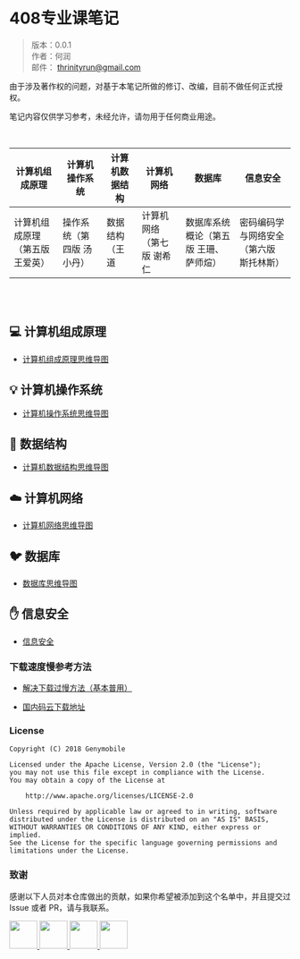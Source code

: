 # 408专业课笔记

> 版本：0.0.1<br>
> 作者：何润<br>
> 邮件： thrinityrun@gmail.com <br>

由于涉及著作权的问题，对基于本笔记所做的修订、改编，目前不做任何正式授权。

笔记内容仅供学习参考，未经允许，请勿用于任何商业用途。


<br>

| 计算机组成原理| 计算机操作系统 | 计算机数据结构 | 计算机网络| 数据库|信息安全|         
| --- | --- | --- | --- | --- | --- | 
| 计算机组成原理（第五版 王爱英）|操作系统（第四版 汤小丹）| 数据结构（王道| 计算机网络（第七版 谢希仁 |数据库系统概论（第五版 王珊、萨师煊）| 密码编码学与网络安全（第六版 斯托林斯）| 

<br>

<br>

## :computer: 计算机组成原理

- [计算机组成原理思维导图](https://github.com/SSHeRun/CS-Xmind-Note/blob/master/%E8%AE%A1%E7%AE%97%E6%9C%BA%E7%BB%84%E6%88%90%E5%8E%9F%E7%90%86/%E8%AE%A1%E7%AE%97%E6%9C%BA%E7%BB%84%E6%88%90.md)

## :bulb: 计算机操作系统

- [计算机操作系统思维导图](https://github.com/SSHeRun/CS-Xmind-Note/blob/master/%E6%93%8D%E4%BD%9C%E7%B3%BB%E7%BB%9F/%E8%AE%A1%E7%AE%97%E6%9C%BA%E6%93%8D%E4%BD%9C%E7%B3%BB%E7%BB%9F.md)

## :book: 数据结构

- [计算机数据结构思维导图](https://github.com/SSHeRun/CS-Xmind-Note/blob/master/%E6%95%B0%E6%8D%AE%E7%BB%93%E6%9E%84/%E6%95%B0%E6%8D%AE%E7%BB%93%E6%9E%84.md)

## :cloud: 计算机网络 

- [计算机网络思维导图](https://github.com/SSHeRun/CS-Xmind-Note/blob/master/%E8%AE%A1%E7%AE%97%E6%9C%BA%E7%BD%91%E7%BB%9C/README.md)


## :bird: 数据库

- [数据库思维导图](https://github.com/SSHeRun/CS-Xmind-Note/blob/master/%E6%95%B0%E6%8D%AE%E5%BA%93/%E6%95%B0%E6%8D%AE%E5%BA%93.md)

## :hand: 信息安全

- [信息安全](https://github.com/SSHeRun/CS-Xmind-Note/blob/master/%E4%BF%A1%E6%81%AF%E5%AE%89%E5%85%A8/README.md)

### 下载速度慢参考方法
- [解决下载过慢方法（基本普用）](https://blog.csdn.net/Caoyang_He/article/details/104585636)

- [国内码云下载地址](https://gitee.com/ShengSanYi/CS-Xmind-Note)
### License

    Copyright (C) 2018 Genymobile

    Licensed under the Apache License, Version 2.0 (the "License");
    you may not use this file except in compliance with the License.
    You may obtain a copy of the License at

        http://www.apache.org/licenses/LICENSE-2.0

    Unless required by applicable law or agreed to in writing, software
    distributed under the License is distributed on an "AS IS" BASIS,
    WITHOUT WARRANTIES OR CONDITIONS OF ANY KIND, either express or implied.
    See the License for the specific language governing permissions and
    limitations under the License.


### 致谢

感谢以下人员对本仓库做出的贡献，如果你希望被添加到这个名单中，并且提交过 Issue 或者 PR，请与我联系。

<a href="https://github.com/MrXsc">
    <img src="https://avatars3.githubusercontent.com/u/34473538?s=400&u=2c064c9bb6fcd94ae20ab1501bbc6adb63689f6d&v=4" width="50px">
</a> 
<a href="https://github.com/FisherCloud">
    <img src="https://avatars1.githubusercontent.com/u/34730205?s=400&u=f004760a81027023322b2a380477d5244298e5f1&v=4" width="50px">
</a> 
<a href="https://github.com/aleimu">
    <img src="https://avatars1.githubusercontent.com/u/25169064?s=400&u=80699676bd8aba143ad21c6e1fd1ac5f8678b7e2&v=4" width="50px">
</a>
<a href="https://github.com/myleslie">
    <img src="https://avatars2.githubusercontent.com/u/12482315?s=400&u=b1e55bc868abe1a9295cb6e07d5bd629aff7dbb7&v=4" width="50px">
</a> 
